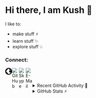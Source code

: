 # Hi there, I am Kush 👋

I like to:
- make stuff ⚡
- learn stuff ✨
- explore stuff 💡

### Connect:

[<img align="left" alt="kush.in" width="22px" src="https://raw.githubusercontent.com/iconic/open-iconic/master/svg/globe.svg" />][website]
[<img align="left" alt="GitHub" width="22px" src="https://cdn.jsdelivr.net/npm/simple-icons@v3/icons/github.svg" />][github]
[<img align="left" alt="Skype" width="22px" src="https://cdn.jsdelivr.net/npm/simple-icons@v3/icons/skype.svg" />][skype]
[<img align="left" alt="E-Mail" width="22px" src="https://cdn.jsdelivr.net/npm/simple-icons@v3/icons/gmail.svg" />][mail]

[website]: https://www.kush.in
[skype]: https://join.skype.com/invite/yMP5znxtYAQO
[mail]: mailto:kush@kush.in
[github]: https://github.com/git-kush

<br><br>

<details>
  <summary>Recent GitHub Activity 🚀</summary>

<!--START_SECTION:activity-->
1. ❌ Closed PR [#81](https://github.com/melody-bot/Melody/pull/81) in [melody-bot/Melody](https://github.com/melody-bot/Melody)
2. 🎉 Merged PR [#84](https://github.com/melody-bot/Melody/pull/84) in [melody-bot/Melody](https://github.com/melody-bot/Melody)
3. ❌ Reopened PR [#84](https://github.com/melody-bot/Melody/pull/84) in [melody-bot/Melody](https://github.com/melody-bot/Melody)
4. ❌ Closed PR [#84](https://github.com/melody-bot/Melody/pull/84) in [melody-bot/Melody](https://github.com/melody-bot/Melody)
5. 💪 Opened PR [#84](https://github.com/melody-bot/Melody/pull/84) in [melody-bot/Melody](https://github.com/melody-bot/Melody)
<!--END_SECTION:activity-->

</details>

<details>
  <summary>GitHub Stats ⚡</summary>

  <img align="left" alt="codeSTACKr's GitHub Stats" src="https://github-readme-stats.vercel.app/api?username=git-kush&show_icons=true&hide_border=true&theme=dark" />

</details>
